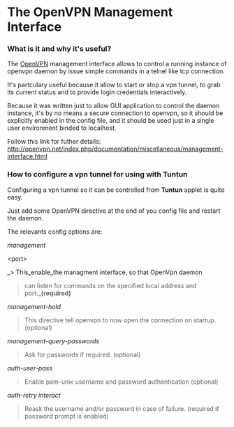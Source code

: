 # The OpenVPN Management Interface #
### What is it and why it's useful? ###

The [OpenVPN](http://openvpn.net) management interface allows to control a
running instance of openvpn daemon by issue simple
commands in a telnel like tcp connection.

It's partculary useful because it allow to start or stop
a vpn tunnel, to grab its current status and to provide login credentials interactively.

Because it was written just to allow GUI application to control the daemon instance, it's by no means a secure connection to openvpn,
so it should be explicitly enabled in the config file,
and it should be used just in a single user environment
binded to localhost.

Follow this link for futher details: http://openvpn.net/index.php/documentation/miscellaneous/management-interface.html



### How to configure a vpn tunnel for using with Tuntun ###

Configuring a vpn tunnel so it can be controlled from
**Tuntun** applet is quite easy.

Just add some OpenVPN directive at the end of you config file
and restart the daemon.

The relevants config options are:

_management <ip address>_

&lt;port&gt;

_> This_enable_the managment interface, so that OpenVpn daemon
> can listen for commands on the specified local address and port._**(required)**

_management-hold_
> This directive tell openvpn to now open the connection
> on startup. (optional)

_management-query-passwords_
> Ask for passwords if required. (optional)

_auth-user-pass_
> Enable pam-unix username and password authentication
> (optional)

_auth-retry interact_
> Reask the username and/or password in case of failure.
> (required if password prompt is enabled)